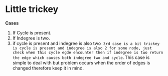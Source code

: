 # Little trickey
**Cases**
1. If Cycle is present.
2. If Indegree is two.
3. if cycle is present and indegree is also two
​
​
`3rd case is a bit trickey is cycle is present and indegree is also 2 for some node, just check when this cycle egde encounter then if indegree is two return the edge which causes both indegree two and cycle.`
​
This case is simple to deal with but problem occurs when the order of edges is changed therefore keep it in mind.
​